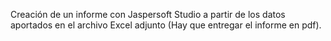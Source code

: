 Creación de un informe con Jaspersoft Studio a partir de los datos aportados en el 
archivo Excel adjunto (Hay que entregar el informe en pdf).
